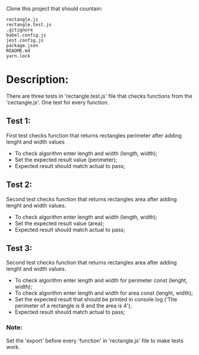 Clone this project that should countain:

```
rectangle.js
rectangle.test.js
.gitignore
babel.config.js
jest.config.js
package.json
README.md
yarn.lock

```

# Description:
There are three tests in 'rectangle.test.js' file that checks functions from the 'cectangle.js'.
One test for every function.

## Test 1:
First test checks function that returns rectangles perimeter after adding lenght and width values

- To check algorithm enter length and width (length, width);
- Set the expected result value (perimeter);
- Expected result should match actual to pass;

## Test 2:
Second test checks function that returns rectangles area after adding lenght and width values.

- To check algorithm enter length and width (length, width);
- Set the expected result value (area);
- Expected result should match actual to pass;

## Test 3:
Second test checks function that returns rectangles area after adding lenght and width values.

- To check algorithm enter length and width for perimeter const (lenght, width);
- To check algorithm enter length and width for area const (lenght, width);
- Set the expected result that should be printed in console log ('The perimeter of a rectangle is 8 and the area is 4');
- Expected result should match actual to pass;

### Note:
Set the 'export' before every 'function' in 'rectangle.js' file to make tests work.